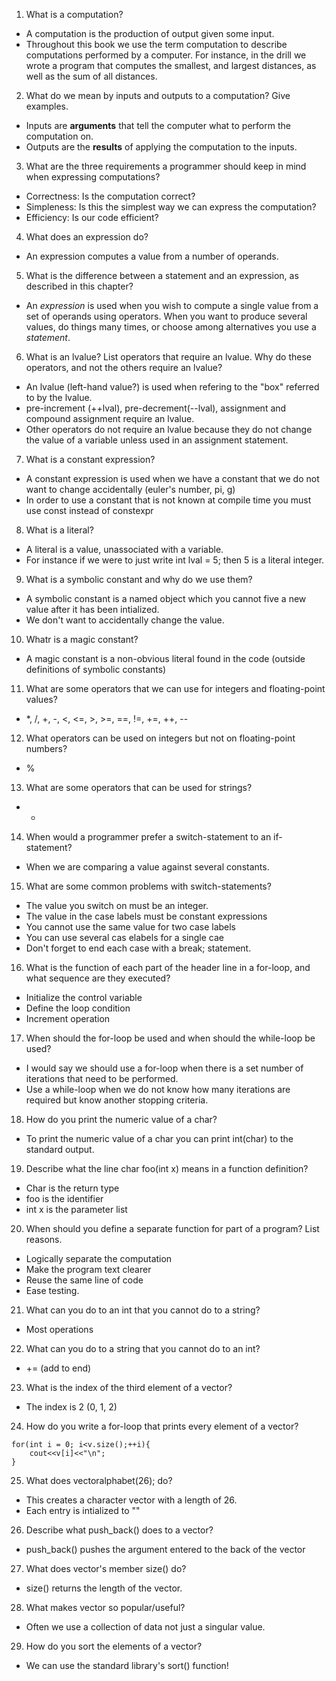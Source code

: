 1. What is a computation?
+ A computation is the production of output given some input. 
+ Throughout this book we use the term computation to describe computations performed by a computer. For instance, in the drill we wrote a program that computes the smallest, and largest distances, as well as the sum of all distances.


2. What do we mean by inputs and outputs to a computation? Give examples.
+ Inputs are **arguments** that tell the computer what to perform the computation on.
+ Outputs are the **results** of applying the computation to the inputs.


3. What are the three requirements a programmer should keep in mind when expressing computations?
+ Correctness: Is the computation correct?
+ Simpleness: Is this the simplest way we can express the computation?
+ Efficiency: Is our code efficient?


4. What does an expression do?
+ An expression computes a value from a number of operands.


5. What is the difference between a statement and an expression, as described in this chapter?
+ An _expression_ is used when you wish to compute a single value from a set of operands using operators. When you want to produce several values, do things many times, or choose among alternatives you use a _statement_.


6. What is an lvalue? List operators that require an lvalue. Why do these operators, and not the others require an lvalue?
+ An lvalue (left-hand value?) is used when refering to the "box" referred to by the lvalue.
+ pre-increment (++lval), pre-decrement(--lval), assignment and compound assignment require an lvalue.
+ Other operators do not require an lvalue because they do not change the value of a variable unless used in an assignment statement.


7. What is a constant expression?
+ A constant expression is used when we have a constant that we do not want to change accidentally (euler's number, pi, g)
+ In order to use a constant that is not known at compile time you must use const instead of constexpr


8. What is a literal?
+ A literal is a value, unassociated with a variable.
+ For instance if we were to just write int lval = 5; then 5 is a literal integer.


9. What is a symbolic constant and why do we use them?
+ A symbolic constant is a named object which you cannot five a new value after it has been intialized.
+ We don't want to accidentally change the value.


10. Whatr is a magic constant?
+ A magic constant is a non-obvious literal found in the code (outside definitions of symbolic constants)


11. What are some operators that we can use for integers and floating-point values?
+ *, /, +, -, <, <=, >, >=, ==, !=, +=, ++, --


12. What operators can be used on integers but not on floating-point numbers?
+ %

13. What are some operators that can be used for strings?
+ +


14. When would a programmer prefer a switch-statement to an if-statement?
+ When we are comparing a value against several constants.


15. What are some common problems with switch-statements?
+ The value you switch on must be an integer.
+ The value in the case labels must be constant expressions
+ You cannot use the same value for two case labels
+ You can use several cas elabels for a single cae
+ Don't forget to end each case with a break; statement.


16. What is the function of each part of the header line in a for-loop, and what sequence are they executed?
+ Initialize the control variable
+ Define the loop condition
+ Increment operation

17. When should the for-loop be used and when should the while-loop be used?
+ I would say we should use a for-loop when there is a set number of iterations that need to be performed.
+ Use a while-loop when we do not know how many iterations are required but know another stopping criteria.


18. How do you print the numeric value of a char?
+ To print the numeric value of a char you can print int(char) to the standard output.


19. Describe what the line char foo(int x) means in a function definition?
+ Char is the return type
+ foo is the identifier
+ int x is the parameter list


20. When should you define a separate function for part of a program? List reasons.
+ Logically separate the computation
+ Make the program text clearer
+ Reuse the same line of code
+ Ease testing.


21. What can you do to an int that you cannot do to a string?
+ Most operations


22. What can you do to a string that you cannot do to an int?
+ += (add to end)


23. What is the index of the third element of a vector?
+ The index is 2 (0, 1, 2)


24. How do you write a for-loop that prints every element of a vector?
```
for(int i = 0; i<v.size();++i){
    cout<<v[i]<<"\n";          
}
```


25. What does vector<char>alphabet(26); do?
+ This creates a character vector with a length of 26.
+ Each entry is intialized to ""


26. Describe what push_back() does to a vector?
+ push_back() pushes the argument entered to the back of the vector


27. What does vector's member size() do?
+ size() returns the length of the vector.


28. What makes vector so popular/useful?
+ Often we use a collection of data not just a singular value.


29. How do you sort the elements of a vector?
+ We can use the standard library's sort() function!
